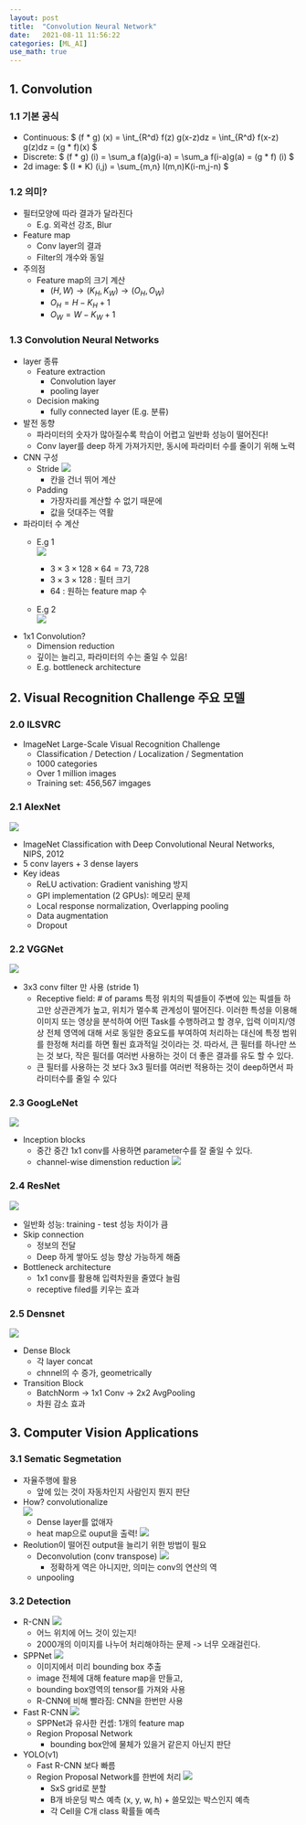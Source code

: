 ```yaml
---
layout: post
title:  "Convolution Neural Network"
date:   2021-08-11 11:56:22
categories: [ML_AI]
use_math: true
---
```

  
## 1. Convolution
### 1.1 기본 공식
* Continuous: $ (f * g) (x) = \int_{R^d} f(z) g(x-z)dz = \int_{R^d} f(x-z) g(z)dz = (g * f)(x) $			
* Discrete: $ (f * g) (i) = \sum_a f(a)g(i-a) = \sum_a f(i-a)g(a) = (g * f) (i) $
* 2d image: $ (I * K) (i,j) = \sum_{m,n} I(m,n)K(i-m,j-n) $

### 1.2 의미?
* 필터모양에 따라 결과가 달라진다
  * E.g. 외곽선 강조, Blur
* Feature map
  * Conv layer의 결과
  * Filter의 개수와 동일
* 주의점
  * Feature map의 크기 계산
    * $(H, W) \rightarrow (K_H, K_W) \rightarrow (O_H, O_W)$
    * $O_H = H - K_H + 1$
    * $O_W = W - K_W + 1$

### 1.3 Convolution Neural Networks
* layer 종류
  * Feature extraction
    * Convolution layer
    * pooling layer
  * Decision making
    * fully connected layer (E.g. 분류)
* 발전 동향
  * 파라미터의 숫자가 많아질수록 학습이 어렵고 일반화 성능이 떨어진다!
  * Conv layer를 deep 하게 가져가지만, 동시에 파라미터 수를 줄이기 위해 노력
* CNN 구성
  * Stride
    ![](/assets/image/ML_AI/conv_1.PNG)
    * 칸을 건너 뛰어 계산
  * Padding
    * 가장자리를 계산할 수 없기 때문에
    * 값을 덧대주는 역활
* 파라미터 수 계산  
  * E.g 1  
    ![](/assets/image/ML_AI/conv_2.PNG)
    * $3 \times 3 \times 128 \times 64 = 73,728$
    * $3 \times 3 \times 128$ : 필터 크기
    * $64$ : 원하는 feature map 수  
  
  * E.g 2  
    ![](/assets/image/ML_AI/conv_4.jpg)
* 1x1 Convolution?
  * Dimension reduction
  * 깊이는 늘리고, 파라미터의 수는 줄일 수 있음!
  * E.g. bottleneck architecture

## 2. Visual Recognition Challenge 주요 모델
### 2.0 ILSVRC
* ImageNet Large-Scale Visual Recognition Challenge
  * Classification / Detection / Localization / Segmentation
  * 1000 categories
  * Over 1 million images
  * Training set: 456,567 imgages

### 2.1 AlexNet
![](/assets/image/ML_AI/conv_3.PNG)
* ImageNet Classification with Deep Convolutional Neural Networks, NIPS, 2012
* 5 conv layers + 3 dense layers
* Key ideas
  * ReLU activation: Gradient vanishing 방지
  * GPI implementation (2 GPUs): 메모리 문제
  * Local response normalization, Overlapping pooling
  * Data augmentation
  * Dropout

### 2.2 VGGNet
![](/assets/image/ML_AI/conv_5.PNG)
* 3x3 conv filter 만 사용 (stride 1)
  * Receptive field: # of params
    특정 위치의 픽셀들이 주변에 있는 픽셀들 하고만 상관관계가 높고, 위치가 멀수록 관계성이 떨어진다.
    이러한 특성을 이용해 이미지 또는 영상을 분석하여 어떤 Task를 수행하려고 할 경우,
    입력 이미지/영상 전체 영역에 대해 서로 동일한 중요도를 부여하여 처리하는 대신에 특정 범위를 한정해 처리를 하면 훨씬 효과적일 것이라는 것.
    따라서, 큰 필터를 하나만 쓰는 것 보다, 작은 필더를 여러번 사용하는 것이 더 좋은 결과를 유도 할 수 있다. 
  * 큰 필터를 사용하는 것 보다 3x3 필터를 여러번 적용하는 것이 deep하면서 파라미터수를 줄일 수 있다

### 2.3 GoogLeNet
![](/assets/image/ML_AI/conv_6.PNG)
* Inception blocks
  * 중간 중간 1x1 conv를 사용하면 parameter수를 잘 줄일 수 있다.
  * channel-wise dimenstion reduction
  ![](/assets/image/ML_AI/conv_7.PNG)

### 2.4 ResNet
![](/assets/image/ML_AI/conv_8.PNG)
* 일반화 성능: training - test 성능 차이가 큼
* Skip connection
  * 정보의 전달
  * Deep 하게 쌓아도 성능 향상 가능하게 해줌
* Bottleneck architecture
  * 1x1 conv를 활용해 입력차원을 줄였다 늘림
  * receptive filed를 키우는 효과

### 2.5 Densnet
![](/assets/image/ML_AI/conv_9.PNG)
* Dense Block
  * 각 layer concat
  * chnnel의 수 증가, geometrically
* Transition Block
  * BatchNorm -> 1x1 Conv -> 2x2 AvgPooling
  * 차원 감소 효과

## 3. Computer Vision Applications
### 3.1 Sematic Segmetation
* 자율주행에 활용
  * 앞에 있는 것이 자동차인지 사람인지 뭔지 판단
* How? convolutionalize  
  ![](/assets/image/ML_AI/conv_10.PNG)
  * Dense layer를 없애자
  * heat map으로 ouput을 출력!
  ![](/assets/image/ML_AI/conv_11.PNG)
* Reolution이 떨어진 output을 늘리기 위한 방법이 필요
  * Deconvolution (conv transpose)
  ![](/assets/image/ML_AI/conv_12.PNG)
    * 정확하게 역은 아니지만, 의미는 conv의 연산의 역
  * unpooling

### 3.2 Detection
* R-CNN
![](/assets/image/ML_AI/conv_13.PNG)
  * 어느 위치에 어느 것이 있는지!
  * 2000개의 이미지를 나누어 처리해야하는 문제 -> 너무 오래걸린다.
* SPPNet
![](/assets/image/ML_AI/conv_14.PNG)
  * 이미지에서 미리 bounding box 추출
  * image 전체에 대해 feature map을 만들고,
  * bounding box영역의 tensor를 가져와 사용
  * R-CNN에 비해 빨라짐: CNN을 한번만 사용
* Fast R-CNN
![](/assets/image/ML_AI/conv_15.PNG)
  * SPPNet과 유사한 컨셉: 1개의 feature map
  * Region Proposal Network
    * bounding box안에 물체가 있을거 같은지 아닌지 판단
* YOLO(v1)
  * Fast R-CNN 보다 빠름
  * Region Proposal Network를 한번에 처리
  ![](/assets/image/ML_AI/conv_16.PNG)
    * SxS grid로 분할
    * B개 바운딩 박스 예측 (x, y, w, h) + 쓸모있는 박스인지 예측
    * 각 Cell을 C개 class 확률들 예측



  
